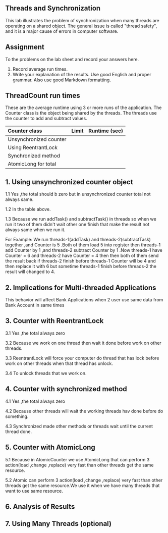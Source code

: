 ## Threads and Synchronization

This lab illustrates the problem of synchronization when many threads are operating on a shared object.  The general issue is called "thread safety", and it is a major cause of errors in computer software.

## Assignment

To the problems on the lab sheet and record your answers here.

1. Record average run times.
2. Write your explanation of the results.  Use good English and proper grammar.  Also use good Markdown formatting.

## ThreadCount run times

These are the average runtime using 3 or more runs of the application.
The Counter class is the object being shared by the threads.
The threads use the counter to add and subtract values.

| Counter class           | Limit              | Runtime (sec)   |
|:------------------------|:-------------------|-----------------|
| Unsynchronized counter  |                    |                 |
| Using ReentrantLock     |                    |                 |
| Synchronized method      |                    |                 |
| AtomicLong for total    |                    |                 |

## 1. Using unsynchronized counter object
1.1 Yes ,the total should b zero
 but in unsynchronized counter total not always same.

1.2 In the table above.

1.3 Because we run addTask() and subtractTask() in threads so when we run it two of them didn't wait other one finish that make the result not always same when we run it.

For Example: We run threads-1(addTask) and threads-2(subtractTask) together ,and Counter is 5
.Both of them load 5 into register then threads-1 add Counter by 1 ,and threads-2 subtract Counter by 1 .Now threads-1 have Counter = 6 and threads-2 have Counter = 4 then then both of them send the result back if threads-2 finish before threads-1 Counter will be 4 and then replace it with 6 but sometime threads-1 finish before threads-2 the result will changed to 4.


## 2. Implications for Multi-threaded Applications

This behavior will affect Bank Applications when 2 user use same data from Bank Account in same times  

## 3. Counter with ReentrantLock
3.1 Yes ,the total always zero

3.2 Because we work on one thread then wait it done before work on other threads.

3.3 ReentrantLock will force your computer do thread that has lock before work on other threads when that thread has unlock.

3.4 To unlock threads that we work on.

## 4. Counter with synchronized method
4.1 Yes ,the total always zero

4.2 Because other threads will wait the working threads hav done before do something.

4.3 Synchronized made other methods or threads wait until the current thread done.


## 5. Counter with AtomicLong

5.1 Because in AtomicCounter we use AtomicLong that can perform 3 action(load ,change ,replace) very fast than other threads get the same resource.

5.2  Atomic can perform 3 action(load ,change ,replace) very fast than other threads get the same resource.We use it when we have many threads that want to use same resource.

## 6. Analysis of Results



## 7. Using Many Threads (optional)
